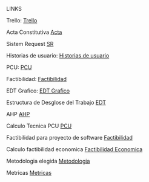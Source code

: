 LINKS

Trello:
[Trello](https://trello.com/invite/b/5gZNWH8o/ATTIf446720742e8ecb657f1c6b6544742c3B22FE67F/bahuatla)

Acta Constitutiva
[Acta](https://uvmx-my.sharepoint.com/:w:/g/personal/zs21013862_estudiantes_uv_mx/EYkHKAQjmAZPl57kN6zT6QQB7bBP7nF41qsZsHgR5tH0uQ?e=zHckaH)

Sistem Request
[SR](https://uvmx-my.sharepoint.com/:w:/g/personal/zs21013862_estudiantes_uv_mx/ESKptOmtV6JAimRdmam1nzoB3C49SJZTDWZkM688AvVgJQ?e=mfZ7TT)

Historias de usuario:
[Historias de usuario](https://1drv.ms/w/s!AvooP1VlneNYgYxK9ETbIdR_0AnLRQ?e=QxZ7if)

PCU:
[PCU](https://uvmx-my.sharepoint.com/:x:/g/personal/zs21013859_estudiantes_uv_mx/ESf-GGpnBFBEjyomwKKvCUkB7_34v3JD71oB3fcjXtIHNA?e=nft3dR)

Factibilidad:
[Factibilidad](https://uvmx-my.sharepoint.com/:w:/g/personal/zs21013859_estudiantes_uv_mx/EQ6ttdGdnRZKuygywcQfZsEBiIrcvU5j6FeHQ87Xxyt2pg?e=oFfWV9)


EDT Grafico:
[EDT Grafico](https://drive.google.com/file/d/1VnAlefLA2uKML5Uk4QXi6W-MX8zXQ-ty/view?usp=sharing)

Estructura de Desglose del Trabajo
[EDT](https://uvmx-my.sharepoint.com/:w:/g/personal/zs21013868_estudiantes_uv_mx/Eatc79ElihJPp2aXdCKudnUBxNtqWH4weDG_N3gyVChLqw?e=QEcCA7)


AHP
[AHP](https://uvmx-my.sharepoint.com/:x:/g/personal/zs21013859_estudiantes_uv_mx/ES-olf1zJ2JNrcTWAuIH6bABcvXuCg2SK-RKk5m9GVbuEQ?e=oOvUku)

Calculo Tecnica PCU
[PCU](https://uvmx-my.sharepoint.com/:x:/g/personal/zs21013859_estudiantes_uv_mx/ESf-GGpnBFBEjyomwKKvCUkB-iAmg-HelGNHYPSfON5p3A?e=ImIicy)

Factibilidad para proyecto de software
[Factibilidad](https://uvmx-my.sharepoint.com/:w:/g/personal/zs21013859_estudiantes_uv_mx/EQ6ttdGdnRZKuygywcQfZsEBiIrcvU5j6FeHQ87Xxyt2pg?e=eVhE7K)

Calculo factibilidad economica
[Factibilidad Economica](https://uvmx-my.sharepoint.com/:x:/g/personal/zs21013859_estudiantes_uv_mx/EfcZcpYaZtpGvYAo_ase6kABoEuSnB3-pNIXnv64xTwVjA?e=OJYTmk)

Metodologia elegida
[Metodologia](https://uvmx-my.sharepoint.com/:w:/g/personal/zs21013859_estudiantes_uv_mx/EUSdcCFJOHJBolwhPsVqYqkBKmlQB7Ec4MOXYxZWbgPIhQ?e=RifCfC)

Metricas
[Metricas](https://uvmx-my.sharepoint.com/:w:/g/personal/zs21013862_estudiantes_uv_mx/EcYNx-r6rpJBni4DVVvyXtEBBbtLw8bh8yR7KocE1agpLg?e=AM8cI6)
